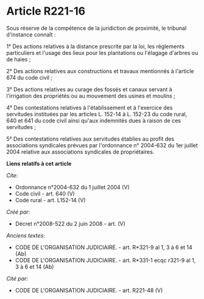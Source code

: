 # Article R221-16

Sous réserve de la compétence de la juridiction de proximité, le tribunal d'instance connaît : 

1° Des actions relatives à la distance prescrite par la loi, les règlements particuliers et l'usage des lieux pour les
plantations ou l'élagage d'arbres ou de haies ; 

2° Des actions relatives aux constructions et travaux mentionnés à l'article 674 du code civil ; 

3° Des actions relatives au curage des fossés et canaux servant à l'irrigation des propriétés ou au mouvement des usines et
moulins ; 

4° Des contestations relatives à l'établissement et à l'exercice des servitudes instituées par les articles L. 152-14 à L.
152-23 du code rural, 640 et 641 du code civil ainsi qu'aux indemnités dues à raison de ces servitudes ; 

5° Des contestations relatives aux servitudes établies au profit des associations syndicales prévues par l'ordonnance n°
2004-632 du 1er juillet 2004 relative aux associations syndicales de propriétaires.

**Liens relatifs à cet article**

_Cite_:

  - Ordonnance n°2004-632 du 1 juillet 2004 (V)
  - Code civil - art. 640 (V)
  - Code rural - art. L152-14 (V)

_Créé par_:

  - Décret n°2008-522 du 2 juin 2008 - art. (V)

_Anciens textes_:

  - CODE DE L'ORGANISATION JUDICIAIRE. - art. R*321-9 al 1, 3 à 6 et 14 (Ab)
  - CODE DE L'ORGANISATION JUDICIAIRE. - art. R*331-1 ecqc r321-9 al 1, 3 à 6 et 14 (Ab)

_Cité par_:

  - CODE DE L'ORGANISATION JUDICIAIRE. - art. R221-48 (V)
